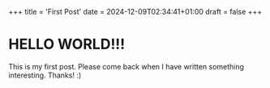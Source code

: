 +++
title = 'First Post'
date = 2024-12-09T02:34:41+01:00
draft = false
+++

# HELLO WORLD!!!

This is my first post. Please come back when I have written something interesting. 
Thanks! :)

